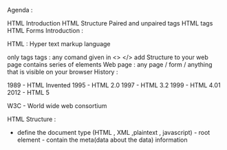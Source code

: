 Agenda :

HTML Introduction
HTML Structure
Paired and unpaired tags
HTML tags
HTML Forms
Introduction :

HTML : Hyper text markup language

only tags
tags : any comand given in <> </>
add Structure to your web page
contains series of elements
Web page : any page / form / anything that is visible on your browser
History :

1989 - HTML Invented 1995 - HTML 2.0 1997 - HTML 3.2 1999 - HTML 4.01 2012 - HTML 5

W3C - World wide web consortium

HTML Structure :

- define the document type (HTML , XML ,plaintext , javascript) - root element - contain the meta(data about the data) information <title> - specify the title on the web page - defines the content of the application (container to hold other elements)
Text formatting tags :

...
: header tags
:paragraph tag

- bold text - important text - italic - underlline text - emphasized text - marked text - smaller text - deleted text - inserted text - subscript text - superscript text

Quotation Tags :

- abbrevation tag

- defines the contact information - defines the title of the work - bidirectional text (ltr,rtl)
- defines the section of the content  - short inline quotations
HTML Attributes :

additional info about the html elements
you will write the attribute only on the START TAG
name / value pair
href :

This is used along with - anchor tag (navigate from one page to another page)
src :

This is used along with  - image tag (that adds image to the web page )
absolute path : full path of your image

relative path : points to the stored location

alt : alternate text if the image is not available

width , height : to specify the size

style : specify the colour,format options.

HTML Tables :

contain rows and columns
Arrange the data in a structured format
rows : horizontal items column :vertical items

Footer